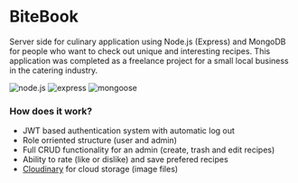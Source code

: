 # BiteBook

Server side for culinary application using Node.js (Express) and MongoDB for people who want to check out unique and interesting recipes. This application was completed as a freelance project for a small local business in the catering industry.

![node.js](https://img.shields.io/badge/node-v20.16.0-green?style=flat)
![express](https://img.shields.io/badge/express-^5.1.0-orange?style=flat)
![mongoose](https://img.shields.io/badge/mongoose-^8.13.2-green?style=flat)

### How does it work?

* JWT based authentication system with automatic log out
* Role orriented structure (user and admin)
* Full CRUD functionality for an admin (create, trash and edit recipes)
* Ability to rate (like or dislike) and save prefered recipes
* [Cloudinary](https://cloudinary.com/) for cloud storage (image files)